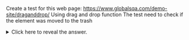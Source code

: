 Create a test for this web page: https://www.globalsqa.com/demo-site/draganddrop/
Using drag and drop function
The test need to check if the element was moved to the trash
  
<details><summary>  
Click here to reveal the answer.  
</summary>

 
```Playwright 
          test('Spot Check', async () => {
        const browser = await chromium.launch();
        const page = await browser.newPage();
        await page.goto('https://www.globalsqa.com/demo-site/draganddrop/');
        const source = page.locator("//h5[text()='High Tatras']");
        const target = page.locator("//div[@id='trash']");
        await source.dragTo(target);
        const itemOnTrash = page
                            .locator("//ul[@class='gallery ui-helper-reset']")
        expect(await itemOnTrash.isVisible()).toBeTruthy();
    })
```
</details>